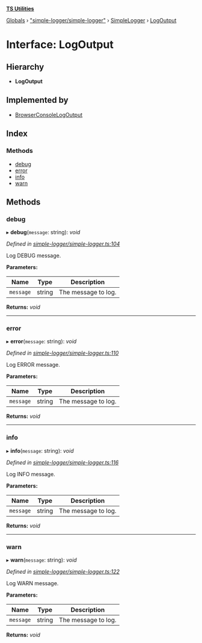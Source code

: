 **[TS Utilities](../README.md)**

[Globals](../README.md) › [&quot;simple-logger/simple-logger&quot;](../modules/_simple_logger_simple_logger_.md) › [SimpleLogger](../classes/_simple_logger_simple_logger_.simplelogger.md) › [LogOutput](_simple_logger_simple_logger_.simplelogger.logoutput.md)

# Interface: LogOutput

## Hierarchy

* **LogOutput**

## Implemented by

* [BrowserConsoleLogOutput](../classes/_simple_logger_simple_logger_.simplelogger.browserconsolelogoutput.md)

## Index

### Methods

* [debug](_simple_logger_simple_logger_.simplelogger.logoutput.md#debug)
* [error](_simple_logger_simple_logger_.simplelogger.logoutput.md#error)
* [info](_simple_logger_simple_logger_.simplelogger.logoutput.md#info)
* [warn](_simple_logger_simple_logger_.simplelogger.logoutput.md#warn)

## Methods

###  debug

▸ **debug**(`message`: string): *void*

*Defined in [simple-logger/simple-logger.ts:104](https://github.com/Juraji/ts-utilities/blob/9554ddb/src/lib/simple-logger/simple-logger.ts#L104)*

Log DEBUG message.

**Parameters:**

Name | Type | Description |
------ | ------ | ------ |
`message` | string | The message to log.  |

**Returns:** *void*

___

###  error

▸ **error**(`message`: string): *void*

*Defined in [simple-logger/simple-logger.ts:110](https://github.com/Juraji/ts-utilities/blob/9554ddb/src/lib/simple-logger/simple-logger.ts#L110)*

Log ERROR message.

**Parameters:**

Name | Type | Description |
------ | ------ | ------ |
`message` | string | The message to log.  |

**Returns:** *void*

___

###  info

▸ **info**(`message`: string): *void*

*Defined in [simple-logger/simple-logger.ts:116](https://github.com/Juraji/ts-utilities/blob/9554ddb/src/lib/simple-logger/simple-logger.ts#L116)*

Log INFO message.

**Parameters:**

Name | Type | Description |
------ | ------ | ------ |
`message` | string | The message to log.  |

**Returns:** *void*

___

###  warn

▸ **warn**(`message`: string): *void*

*Defined in [simple-logger/simple-logger.ts:122](https://github.com/Juraji/ts-utilities/blob/9554ddb/src/lib/simple-logger/simple-logger.ts#L122)*

Log WARN message.

**Parameters:**

Name | Type | Description |
------ | ------ | ------ |
`message` | string | The message to log.  |

**Returns:** *void*